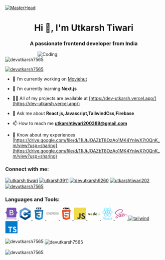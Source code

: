 [![MasterHead](https://globaleducation.s3.ap-south-1.amazonaws.com/globaledu/gif/front-end-development.gif)](https://devutkarsh7565.io)

<h1 align="center">Hi 👋, I'm Utkarsh Tiwari</h1>
<h3 align="center">A passionate frontend developer from India</h3>
<img align="right" alt="Coding" width="400" src="https://cdn.dribbble.com/users/1162077/screenshots/3848914/programmer.gif">

<p align="left"> <img src="https://komarev.com/ghpvc/?username=devutkarsh7565&label=Profile%20views&color=0e75b6&style=flat" alt="devutkarsh7565" /> </p>

<p align="left"> <a href="https://github.com/ryo-ma/github-profile-trophy"><img src="https://github-profile-trophy.vercel.app/?username=devutkarsh7565" alt="devutkarsh7565" /></a> </p>

- 🔭 I’m currently working on [Moviehut](https://moviehut-alpha.vercel.app/)

- 🌱 I’m currently learning **Next.js**

- 👨‍💻 All of my projects are available at [https://dev-utkarsh.vercel.app/](https://dev-utkarsh.vercel.app/)

- 💬 Ask me about **React js,Javascript,TailwindCss,Firebase**

- 📫 How to reach me **utkarshtiwari200389@gmail.com**

- 📄 Know about my experiences [https://drive.google.com/file/d/11IJtJOAZbT8OzAo1MK4YnIwX7r0QnK_m/view?usp=sharing](https://drive.google.com/file/d/11IJtJOAZbT8OzAo1MK4YnIwX7r0QnK_m/view?usp=sharing)

<h3 align="left">Connect with me:</h3>
<p align="left">
<a href="https://linkedin.com/in/utkarsh tiwari" target="blank"><img align="center" src="https://raw.githubusercontent.com/rahuldkjain/github-profile-readme-generator/master/src/images/icons/Social/linked-in-alt.svg" alt="utkarsh tiwari" height="30" width="40" /></a>
<a href="https://instagram.com/utkarsh3911" target="blank"><img align="center" src="https://raw.githubusercontent.com/rahuldkjain/github-profile-readme-generator/master/src/images/icons/Social/instagram.svg" alt="utkarsh3911" height="30" width="40" /></a>
<a href="https://www.codechef.com/users/devutkarsh9260" target="blank"><img align="center" src="https://cdn.jsdelivr.net/npm/simple-icons@3.1.0/icons/codechef.svg" alt="devutkarsh9260" height="30" width="40" /></a>
<a href="https://www.hackerrank.com/utkarshtiwari202" target="blank"><img align="center" src="https://raw.githubusercontent.com/rahuldkjain/github-profile-readme-generator/master/src/images/icons/Social/hackerrank.svg" alt="utkarshtiwari202" height="30" width="40" /></a>
<a href="https://www.leetcode.com/devutkarsh7565" target="blank"><img align="center" src="https://raw.githubusercontent.com/rahuldkjain/github-profile-readme-generator/master/src/images/icons/Social/leet-code.svg" alt="devutkarsh7565" height="30" width="40" /></a>
</p>

<h3 align="left">Languages and Tools:</h3>
<p align="left"> <a href="https://getbootstrap.com" target="_blank" rel="noreferrer"> <img src="https://raw.githubusercontent.com/devicons/devicon/master/icons/bootstrap/bootstrap-plain-wordmark.svg" alt="bootstrap" width="40" height="40"/> </a> <a href="https://www.w3schools.com/cpp/" target="_blank" rel="noreferrer"> <img src="https://raw.githubusercontent.com/devicons/devicon/master/icons/cplusplus/cplusplus-original.svg" alt="cplusplus" width="40" height="40"/> </a> <a href="https://www.w3schools.com/css/" target="_blank" rel="noreferrer"> <img src="https://raw.githubusercontent.com/devicons/devicon/master/icons/css3/css3-original-wordmark.svg" alt="css3" width="40" height="40"/> </a> <a href="https://expressjs.com" target="_blank" rel="noreferrer"> <img src="https://raw.githubusercontent.com/devicons/devicon/master/icons/express/express-original-wordmark.svg" alt="express" width="40" height="40"/> </a> <a href="https://www.w3.org/html/" target="_blank" rel="noreferrer"> <img src="https://raw.githubusercontent.com/devicons/devicon/master/icons/html5/html5-original-wordmark.svg" alt="html5" width="40" height="40"/> </a> <a href="https://developer.mozilla.org/en-US/docs/Web/JavaScript" target="_blank" rel="noreferrer"> <img src="https://raw.githubusercontent.com/devicons/devicon/master/icons/javascript/javascript-original.svg" alt="javascript" width="40" height="40"/> </a> <a href="https://nodejs.org" target="_blank" rel="noreferrer"> <img src="https://raw.githubusercontent.com/devicons/devicon/master/icons/nodejs/nodejs-original-wordmark.svg" alt="nodejs" width="40" height="40"/> </a> <a href="https://reactjs.org/" target="_blank" rel="noreferrer"> <img src="https://raw.githubusercontent.com/devicons/devicon/master/icons/react/react-original-wordmark.svg" alt="react" width="40" height="40"/> </a> <a href="https://sass-lang.com" target="_blank" rel="noreferrer"> <img src="https://raw.githubusercontent.com/devicons/devicon/master/icons/sass/sass-original.svg" alt="sass" width="40" height="40"/> </a> <a href="https://tailwindcss.com/" target="_blank" rel="noreferrer"> <img src="https://www.vectorlogo.zone/logos/tailwindcss/tailwindcss-icon.svg" alt="tailwind" width="40" height="40"/> </a> <a href="https://www.typescriptlang.org/" target="_blank" rel="noreferrer"> <img src="https://raw.githubusercontent.com/devicons/devicon/master/icons/typescript/typescript-original.svg" alt="typescript" width="40" height="40"/> </a> </p>

<p><img align="left" src="https://github-readme-stats.vercel.app/api/top-langs?username=devutkarsh7565&show_icons=true&locale=en&layout=compact" alt="devutkarsh7565" /></p>

<p>&nbsp;<img align="center" src="https://github-readme-stats.vercel.app/api?username=devutkarsh7565&show_icons=true&locale=en" alt="devutkarsh7565" /></p>

<p><img align="center" src="https://github-readme-streak-stats.herokuapp.com/?user=devutkarsh7565&" alt="devutkarsh7565" /></p>

